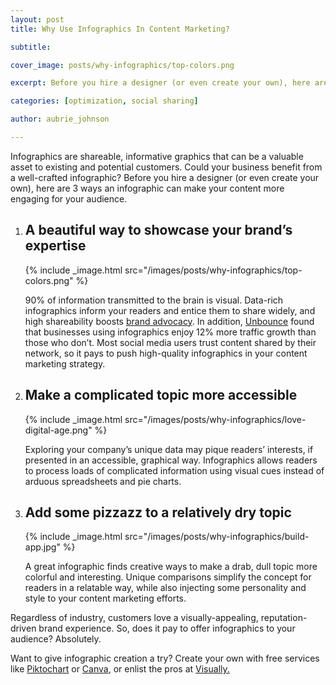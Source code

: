 ```yaml
---
layout: post
title: Why Use Infographics In Content Marketing?

subtitle: 

cover_image: posts/why-infographics/top-colors.png

excerpt: Before you hire a designer (or even create your own), here are 3 ways  an infographic can  make your content more engaging for your audience.

categories: [optimization, social sharing]

author: aubrie_johnson

---
```


Infographics are shareable, informative graphics that can be a valuable asset to existing and potential customers. Could your business benefit from a well-crafted infographic? Before you hire a designer (or even create your own), here are 3 ways  an infographic can  make your content more engaging for your audience.

1.	## A beautiful way to showcase your brand’s expertise
	
	{% include _image.html src="/images/posts/why-infographics/top-colors.png" %}
	
	90% of information transmitted to the brain is visual. Data-rich infographics inform your readers and entice them to share widely, and high shareability boosts <a href='http://masterinbound.com/item/what-is-a-brand-advocate.html' target='_blank'>brand advocacy</a>. In addition, <a href='http://unbounce.com/content-marketing/why-do-infographics-make-great-marketing-tools/' target='_blank'>Unbounce</a> found that businesses using infographics enjoy 12% more traffic growth than those who don’t. Most social media users trust content shared by their network, so it pays to push high-quality infographics in your content marketing strategy.

2.	## Make a complicated topic more accessible

	{% include _image.html src="/images/posts/why-infographics/love-digital-age.png" %}

	Exploring your company’s unique data may pique readers’ interests, if presented in an accessible, graphical way. Infographics allows readers to process loads of complicated information using visual cues instead of arduous spreadsheets and pie charts.

3.	## Add some pizzazz to a relatively dry topic

	{% include _image.html src="/images/posts/why-infographics/build-app.jpg" %}

	A great infographic finds creative ways to make a drab, dull topic more colorful and interesting. Unique comparisons simplify the concept for readers in a relatable way, while also injecting some personality and style to your content marketing efforts.

Regardless of industry, customers love a visually-appealing, reputation-driven brand experience. So, does it pay to offer infographics to your audience? Absolutely.

Want to give infographic creation a try? Create your own with free services like <a href='http://www.piktochart.com' target='_blank'>Piktochart</a> or <a href='http://www.canva.com' target='_blank'>Canva</a>, or enlist the pros at <a href='http://www.visual.ly' target='_blank'>Visually.</a>